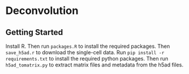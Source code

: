 # Deconvolution

## Getting Started

Install R. Then run `packages.R` to install the required packages. Then `save_h5ad.r` to download the single-cell data. Run `pip install -r requirements.txt` to install the required python packages. Then run `h5ad_tomatrix.py` to extract matrix files and metadata from the h5ad files. 